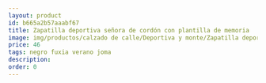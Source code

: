```yaml
---
layout: product
id: b665a2b57aaabf67
title: Zapatilla deportiva señora de cordón con plantilla de memoria
image: img/productos/calzado de calle/Deportiva y monte/Zapatilla deportiva señora de cordón con plantilla de memoria=46=negro fuxia verano joma.webp
price: 46
tags: negro fuxia verano joma
description: 
order: 0
---
```

